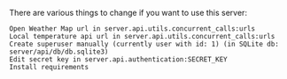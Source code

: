 

There are various things to change if you want to use this server:

    Open Weather Map url in server.api.utils.concurrent_calls:urls
    Local temperature api url in server.api.utils.concurrent_calls:urls
    Create superuser manually (currently user with id: 1) (in SQLite db: server/api/db/db.sqlite3)
    Edit secret key in server.api.authentication:SECRET_KEY
    Install requirements

